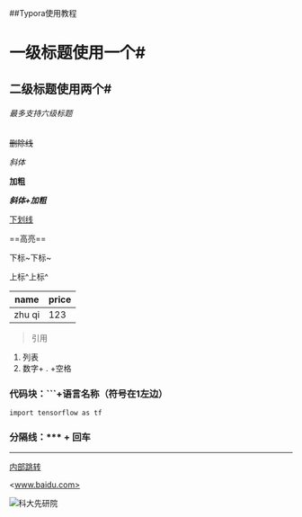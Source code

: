 ##Typora使用教程

# 一级标题使用一个#

## 二级标题使用两个#

###### 最多支持六级标题

~~删除线~~

*斜体*

**加粗**

***斜体+加粗***

<u>下划线</u>

==高亮==

下标~下标~

上标^上标^

| name | price |
| ---- | ----- |
|   zhu qi   | 123      |

> 引用

1. 列表
2. 数字+ . +空格

### 代码块：```+语言名称（符号在1左边）

```pyhon
import tensorflow as tf

```

### 分隔线：*** + 回车

***

[内部跳转](#Typora使用教程)

<www.baidu.com>

![科大先研院](https://iat.ustc.edu.cn/Public/Home/new/images/logo.png)


























